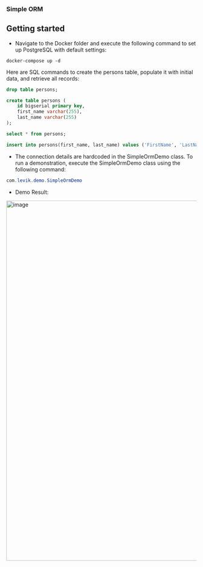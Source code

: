 ### Simple ORM

## Getting started

- Navigate to the Docker folder and execute the following command to set up PostgreSQL with default settings:

```
docker-compose up -d
```

Here are SQL commands to create the persons table, populate it with initial data, and retrieve all records:

```sql
drop table persons;

create table persons (
    id bigserial primary key,
    first_name varchar(255),
    last_name varchar(255)
);

select * from persons;

insert into persons(first_name, last_name) values ('FirstName', 'LastName');

```

- The connection details are hardcoded in the SimpleOrmDemo class. 
To run a demonstration, execute the SimpleOrmDemo class using the following command:

```java
com.levik.demo.SimpleOrmDemo
```

- Demo Result:
  
<img width="951" alt="image" src="https://github.com/BlyznytsiaOrg/bring/assets/73576438/750a3ba5-fbe6-4339-adc0-e9d14a881745">

